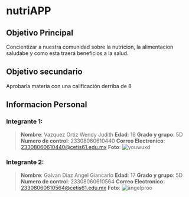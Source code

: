 # nutriAPP
## Objetivo Principal
Concientizar a nuestra comunidad sobre la nutricion, la alimentacion saludabe y como esta traerá beneficios a la salud.
## Objetivo secundario
Aprobarla materia con una calificación derriba de 8   

## Informacion Personal
### Integrante 1:
>**Nombre**: Vazquez Ortiz Wendy Judith
>**Edad**: 16
>**Grado y grupo**: 5D
>**Numero de control**: 23308060610440
>**Correo Electronico**: 23308060610440@cetis61.edu.mx
>**Foto**:
![youwuxd](https://github.com/user-attachments/assets/edc18146-88e7-438d-b3e5-f65f3cd3fe89)  
### Integrante 2:
>**Nombre**: Galvan Diaz Angel Giancarlo
>**Edad**: 17
>**Grado y grupo**: 5D
>**Numero de control**: 23308060610564
>**Correo Electronico**: 23308060610564@cetis61.edu.mx
>**Foto**:
![angelproo](https://github.com/user-attachments/assets/e511246f-930d-437e-b555-37e58ee9fc82)

